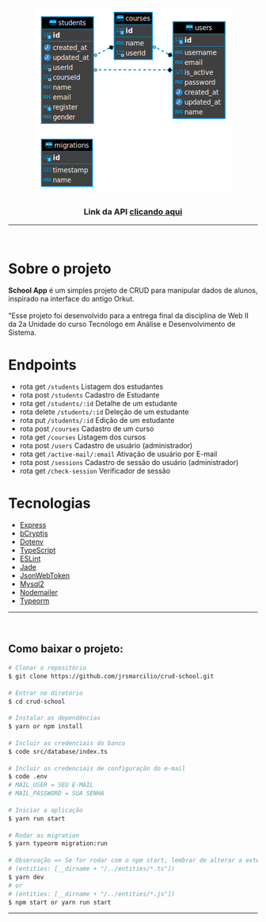 <h1 align="center">
    <img src="./src/assets/ER_DB.png">
</h1>

<h3 align="center">Link da API <a href="https://school-ads.herokuapp.com/" target="_blank">clicando aqui</a></h3>

---

</br>

# Sobre o projeto

**School App** é um simples projeto de CRUD para manipular dados de alunos, inspirado na interface do antigo Orkut.
</br>
</br>
"Esse projeto foi desenvolvido para a entrega final da disciplina de Web II da 2a Unidade do curso Tecnólogo em Análise e Desenvolvimento de Sistema.
<br/>

# Endpoints

- rota get `/students` Listagem dos estudantes
- rota post `/students` Cadastro de Estudante
- rota get `/students/:id` Detalhe de um estudante
- rota delete `/students/:id` Deleção de um estudante
- rota put `/students/:id` Edição de um estudante
- rota post `/courses` Cadastro de um curso
- rota get `/courses` Listagem dos cursos
- rota post `/users` Cadastro de usuário (administrador)
- rota get `/active-mail/:email` Ativação de usuário por E-mail
- rota post `/sessions` Cadastro de sessão do usuário (administrador)
- rota get `/check-session` Verificador de sessão

# Tecnologias

- [Express](https://www.npmjs.com/package/express)
- [bCryptjs](https://www.npmjs.com/package/bcryptjs)
- [Dotenv](https://www.npmjs.com/package/dotenv)
- [TypeScript](https://www.typescriptlang.org/)
- [ESLint](https://eslint.org/)
- [Jade](https://www.npmjs.com/package/pug)
- [JsonWebToken](https://www.npmjs.com/package/jsonwebtoken)
- [Mysql2](https://www.npmjs.com/package/mysql2)
- [Nodemailer](https://www.npmjs.com/package/nodemailer)
- [Typeorm](https://www.npmjs.com/package/typeorm)

---

<br/>

## Como baixar o projeto:

```bash
# Clonar o repositório
$ git clone https://github.com/jrsmarcilio/crud-school.git

# Entrar no diretório
$ cd crud-school

# Instalar as dependências
$ yarn or npm install

# Incluir as credenciais do banco
$ code src/database/index.ts

# Incluir as credenciais de configuração do e-mail
$ code .env
# MAIL_USER = SEU E-MAIL 
# MAIL_PASSWORD = SUA SENHA

# Iniciar a aplicação
$ yarn run start

# Rodar as migration
$ yarn typeorm migration:run

# Observação => Se for rodar com o npm start, lembrar de alterar a extensão do arquivo da opção entities na pasta de src/database/index.
# (entities: [__dirname + "/../entities/*.ts"])
$ yarn dev
# or
# (entities: [__dirname + "/../entities/*.js"])
$ npm start or yarn run start
```

---
